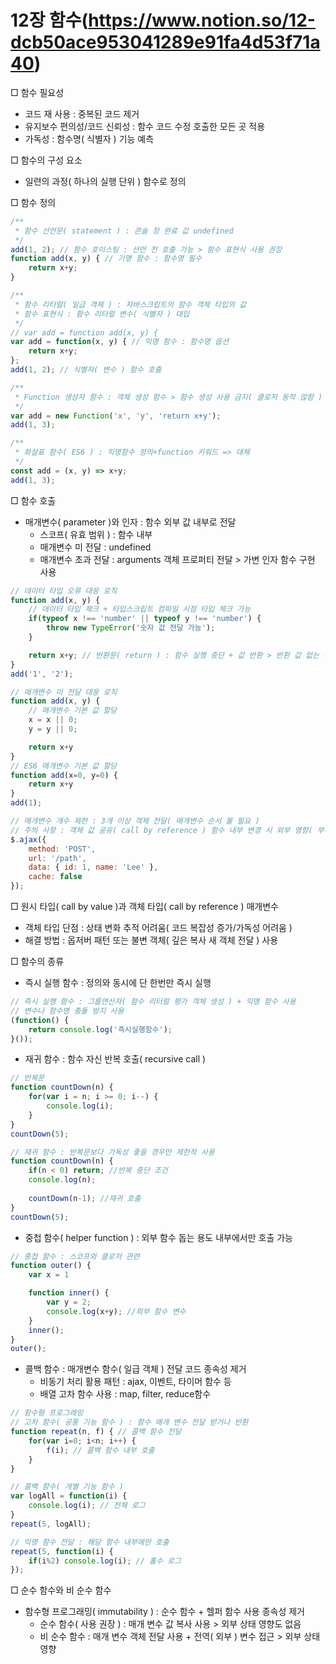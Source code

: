 # 12장 함수(https://www.notion.so/12-dcb50ace953041289e91fa4d53f71a40)
□ 함수 필요성

- 코드 재 사용 : 중복된 코드 제거
- 유지보수 편의성/코드 신뢰성 : 함수 코드 수정 호출한 모든 곳 적용
- 가독성 : 함수명( 식별자 ) 기능 예측

□ 함수의 구성 요소

- 일련의 과정( 하나의 실행 단위 ) 함수로 정의

□ 함수 정의
```jsx
/**
 * 함수 선언문( statement ) : 콘솔 창 완료 값 undefined
 */
add(1, 2); // 함수 호이스팅 : 선언 전 호출 가능 > 함수 표현식 사용 권장
function add(x, y) { // 기명 함수 : 함수명 필수
    return x+y;
}

/**
 * 함수 리터럴( 일급 객체 ) : 자바스크립트의 함수 객체 타입의 값
 * 함수 표현식 : 함수 리터럴 변수( 식별자 ) 대입
 */
// var add = function add(x, y) {
var add = function(x, y) { // 익명 함수 : 함수명 옵션
    return x+y;
};
add(1, 2); // 식별자( 변수 ) 함수 호출

/**
 * Function 생성자 함수 : 객체 생성 함수 > 함수 생성 사용 금지( 클로저 동작 않함 )
 */
var add = new Function('x', 'y', 'return x+y');
add(1, 3);

/**
 * 화살표 함수( ES6 ) : 익명함수 정의+function 키워드 => 대체
 */
const add = (x, y) => x+y;
add(1, 3);
```

□ 함수 호출

- 매개변수( parameter )와 인자 : 함수 외부 값 내부로 전달
    - 스코프( 유효 범위 ) : 함수 내부
    - 매개변수 미 전달 : undefined
    - 매개변수 초과 전달 : arguments 객체 프로퍼티 전달 > 가변 인자 함수 구현 사용

```jsx
// 데이터 타입 오류 대응 로직
function add(x, y) {
    // 데이터 타입 체크 + 타입스크립트 컴파일 시점 타입 체크 가능
    if(typeof x !== 'number' || typeof y !== 'number') {
        throw new TypeError('숫자 값 전달 가능');
    }

    return x+y; // 반환문( return ) : 함수 실행 중단 + 값 반환 > 반환 값 없는 경우 undefined 반환
}
add('1', '2');

// 매개변수 미 전달 대응 로직
function add(x, y) {
    // 매개변수 기본 값 할당
    x = x || 0;
    y = y || 0;

    return x+y
}
// ES6 매개변수 기본 값 할당
function add(x=0, y=0) {
    return x+y
}
add(1);

// 매개변수 개수 제한 : 3개 이상 객체 전달( 매개변수 순서 불 필요 )
// 주의 사항 : 객체 값 공유( call by reference ) 함수 내부 변경 시 외부 영향( 부수 효과/side effect )
$.ajax({
    method: 'POST',
    url: '/path',
    data: { id: 1, name: 'Lee' },
    cache: false
});
```

□ 원시 타입( call by value )과 객체 타입( call by reference ) 매개변수

- 객체 타입 단점 : 상태 변화 추적 어려움( 코드 복잡성 증가/가독성 어려움 )
- 해결 방법 : 옵저버 패턴 또는 불변 객체( 깊은 복사 새 객체 전달 ) 사용

□ 함수의 종류

- 즉시 실행 함수 : 정의와 동시에 단 한번만 즉시 실행

```jsx
// 즉시 실행 함수 : 그룹연산자( 함수 리터럴 평가 객체 생성 ) + 익명 함수 사용
// 변수나 함수명 충돌 방지 사용
(function() {
    return console.log('즉시실행함수');
}());
```

- 재귀 함수 : 함수 자신 반복 호출( recursive call )

```jsx
// 반복문
function countDown(n) {
    for(var i = n; i >= 0; i--) {
        console.log(i);
    }
}
countDown(5);

// 재귀 함수 : 반복문보다 가독성 좋을 경우만 제한적 사용
function countDown(n) {
    if(n < 0) return; //반복 중단 조건
    console.log(n);
    
    countDown(n-1); //재귀 호출
}
countDown(5);
```

- 중첩 함수( helper function ) : 외부 함수 돕는 용도 내부에서만 호출 가능

```jsx
// 중첩 함수 : 스코프와 클로저 관련
function outer() {
    var x = 1

    function inner() {
        var y = 2;
        console.log(x+y); //외부 함수 변수 
    }
    inner();
}
outer();
```

- 콜백 함수 : 매개변수 함수( 일급 객체 ) 전달 코드 종속성 제거
    - 비동기 처리 활용 패턴 : ajax, 이벤트, 타이머 함수 등
    - 배열 고차 함수 사용 : map, filter, reduce함수

```jsx
// 함수형 프로그래밍
// 고차 함수( 공통 기능 함수 ) : 함수 매개 변수 전달 받거나 반환
function repeat(n, f) { // 콜백 함수 전달
    for(var i=0; i<n; i++) {
        f(i); // 콜백 함수 내부 호출
    }
}

// 콜백 함수( 개별 기능 함수 )
var logAll = function(i) {
    console.log(i); // 전체 로그 
}
repeat(5, logAll);

// 익명 함수 전달 : 해당 함수 내부에만 호출
repeat(5, function(i) {
	if(i%2) console.log(i); // 홀수 로그
});
```

□ 순수 함수와 비 순수 함수

- 함수형 프로그래밍( immutability ) : 순수 함수 + 헬퍼 함수 사용 종속성 제거
    - 순수 함수( 사용 권장 ) : 매개 변수 값 복사 사용 > 외부 상태 영향도 없음
    - 비 순수 함수 :  매개 변수 객체 전달 사용 + 전역( 외부 ) 변수 접근 > 외부 상태 영향
